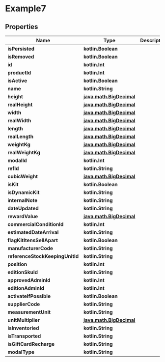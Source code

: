 
# Example7

## Properties
Name | Type | Description | Notes
------------ | ------------- | ------------- | -------------
**isPersisted** | **kotlin.Boolean** |  | 
**isRemoved** | **kotlin.Boolean** |  | 
**id** | **kotlin.Int** |  | 
**productId** | **kotlin.Int** |  | 
**isActive** | **kotlin.Boolean** |  | 
**name** | **kotlin.String** |  | 
**height** | [**java.math.BigDecimal**](java.math.BigDecimal.md) |  | 
**realHeight** | [**java.math.BigDecimal**](java.math.BigDecimal.md) |  | 
**width** | [**java.math.BigDecimal**](java.math.BigDecimal.md) |  | 
**realWidth** | [**java.math.BigDecimal**](java.math.BigDecimal.md) |  | 
**length** | [**java.math.BigDecimal**](java.math.BigDecimal.md) |  | 
**realLength** | [**java.math.BigDecimal**](java.math.BigDecimal.md) |  | 
**weightKg** | [**java.math.BigDecimal**](java.math.BigDecimal.md) |  | 
**realWeightKg** | [**java.math.BigDecimal**](java.math.BigDecimal.md) |  | 
**modalId** | **kotlin.Int** |  | 
**refId** | **kotlin.String** |  | 
**cubicWeight** | [**java.math.BigDecimal**](java.math.BigDecimal.md) |  | 
**isKit** | **kotlin.Boolean** |  | 
**isDynamicKit** | **kotlin.String** |  | 
**internalNote** | **kotlin.String** |  | 
**dateUpdated** | **kotlin.String** |  | 
**rewardValue** | [**java.math.BigDecimal**](java.math.BigDecimal.md) |  | 
**commercialConditionId** | **kotlin.Int** |  | 
**estimatedDateArrival** | **kotlin.String** |  | 
**flagKitItensSellApart** | **kotlin.Boolean** |  | 
**manufacturerCode** | **kotlin.String** |  | 
**referenceStockKeepingUnitId** | **kotlin.String** |  | 
**position** | **kotlin.Int** |  | 
**editionSkuId** | **kotlin.String** |  | 
**approvedAdminId** | **kotlin.Int** |  | 
**editionAdminId** | **kotlin.Int** |  | 
**activateIfPossible** | **kotlin.Boolean** |  | 
**supplierCode** | **kotlin.String** |  | 
**measurementUnit** | **kotlin.String** |  | 
**unitMultiplier** | [**java.math.BigDecimal**](java.math.BigDecimal.md) |  | 
**isInventoried** | **kotlin.String** |  | 
**isTransported** | **kotlin.String** |  | 
**isGiftCardRecharge** | **kotlin.String** |  | 
**modalType** | **kotlin.String** |  | 



